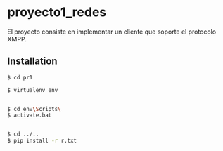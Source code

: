 # proyecto1_redes
El proyecto consiste en implementar un cliente que soporte el protocolo XMPP. 

## Installation

```bash
$ cd pr1

$ virtualenv env


$ cd env\Scripts\
$ activate.bat


$ cd ../..
$ pip install -r r.txt
```
